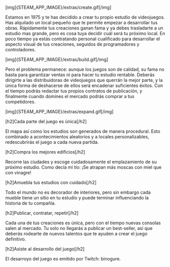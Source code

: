 [img]{STEAM_APP_IMAGE}/extras/create.gif[/img]

Estamos en 1975 y te has decidido a crear tu propio estudio de videojuegos. Has alquilado un local pequeño que te permite empezar a desarrollar tus obras. Rápidamente tus creaciones ganan fama y ya debes trasladarte a un estudio mas grande, pero es cosa tuya decidir cuál será tu próximo local. En poco tiempo ya estás contratando personal cualificado para desarrollar el aspecto visual de tus creaciones, seguidos de programadores y controladores.

[img]{STEAM_APP_IMAGE}/extras/build.gif[/img]

Pero el problema permanece: aunque los juegos son de calidad, su fama no basta para garantizar ventas ni para hacer tu estudio rentable. Deberás dirigirte a las distribuidoras de videojuegos que querrán la mejor parte, y la única forma de deshacerse de ellos será encadenar suficientes éxitos. Con el tiempo podrás redactar tus propios contratos de publicación, y finalmente cuando domines el mercado podrás comprar a tus competidores.

[img]{STEAM_APP_IMAGE}/extras/expand.gif[/img]

[h2]Cada parte del juego es única[/h2]

El mapa así como los estudios son generados de manera procedural. Esto combinado a acontecimientos aleatorios y a locales personalizables, redescubrirás el juego a cada nueva partida.

[h2]Compra los mejores edificios[/h2]

Recorre las ciudades y escoge cuidadosamente el emplazamiento de su próximo estudio. Como decía mi tío: ¡Se atrapan más moscas con miel que con vinagre!

[h2]Amuebla tus estudios con cuidado[/h2]

Todo el mundo no es decorador de interiores, pero sin embargo cada mueble tiene un sitio en tu estudio y puede terminar influenciando la historia de tu compañía.

[h2]Publicar, contratar, repetir[/h2]

Cada una de tus creaciones es única, pero con el tiempo nuevas consolas salen al mercado. Tu solo no llegarás a publicar un best-seller, así que deberás rodearte de nuevos talentos que te ayuden a crear el juego definitivo.

[h2]Asiste al desarrollo del juego[/h2]

El desarroyo del juego es emitido por Twitch: binogure.